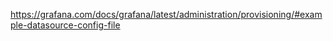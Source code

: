 https://grafana.com/docs/grafana/latest/administration/provisioning/#example-datasource-config-file
